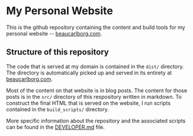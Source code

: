 # My Personal Website
This is the github repository containing the content and build tools for my personal website -- [beaucarlborg.com](beaucarlborg.com).

## Structure of this repository
The code that is served at my domain is contained in the `dist/` directory. The directory is automatically picked up
and served in its entirety at [beaucarlborg.com](beaucarlborg.com).

Most of the content on that website is in blog posts. The content for those posts is in the `src/` directory of this
respository written in markdown. To construct the final HTML that is served on the website, I run scripts contained in the `build_scripts/` directory.

More specific information about the repository and the associated scripts can be found in the [DEVELOPER.md](DEVELOPER.md) file.
